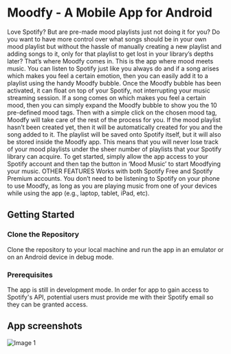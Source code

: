 # Moodfy - A Mobile App for Android

Love Spotify? But are pre-made mood playlists just not doing it for you? Do you want to have more control over what songs should be in your own mood playlist but without the hassle of manually creating a new playlist and adding songs to it, only for that playlist to get lost in your library’s depths later? That’s where Moodfy comes in. This is the app where mood meets music.
You can listen to Spotify just like you always do and if a song arises which makes you feel a certain emotion, then you can easily add it to a playlist using the handy Moodfy bubble. Once the Moodfy bubble has been activated, it can float on top of your Spotify, not interrupting your music streaming session. If a song comes on which makes you feel a certain mood, then you can simply expand the Moodfy bubble to show you the 10 pre-defined mood tags.
Then with a simple click on the chosen mood tag, Moodfy will take care of the rest of the process for you. If the mood playlist hasn’t been created yet, then it will be automatically created for you and the song added to it. The playlist will be saved onto Spotify itself, but it will also be stored inside the Moodfy app. This means that you will never lose track of your mood playlists under the sheer number of playlists that your Spotify library can acquire.
To get started, simply allow the app access to your Spotify account and then tap the button in ‘Mood Music’ to start Moodfying your music.
OTHER FEATURES
Works with both Spotify Free and Spotify Premium accounts.
You don’t need to be listening to Spotify on your phone to use Moodfy, as long as you are playing music from one of your devices while using the app (e.g., laptop, tablet, iPad, etc).

## Getting Started
### Clone the Repository 
Clone the repository to your local machine and run the app in an emulator or on an Android device in debug mode.

### Prerequisites 
The app is still in development mode. In order for app to gain access to Spotify's API, potential users must provide me with their Spotify email so they can be granted access.

## App screenshots
![Image 1](https://cvws.icloud-content.com/B/AaxqQ6CDWnrOFg4r2Ewg802YaYXmAUOTh1R4ujMr38BbUhoiPheBeOSV/Playstore+doc2.jpg?o=AokvymQHVqa2QlJHIUxgdFg-F6pMvItyuSJm2AkBjgwl&v=1&x=3&a=CAogcBFxAKMqrkPODSbdhaRct60WEwqYD6JWW7rSkLihDBgSbxCJ6P7v6C8Yqd-18OgvIgEAUgSYaYXmWgSBeOSVaichT05bap-1J9jHsZzI5wVfOYK1NqFPtd7C9lVKtcwa93HlTWbHtwlyJ-6ApCs9IjtKXe2Hcbk00FD-wTgKDSltUzC4oeHNYaNJZSIktZkMSQ&e=1643060752&fl=&r=57a96f72-6ba9-4b44-ba69-454635cdcabb-1&k=9OXCJ6uTxxX-Xp27J-1U7w&ckc=com.apple.clouddocs&ckz=com.apple.CloudDocs&p=40&s=wfkrBs70xxIjXez3XnrxgGzpG9w&cd=i)
